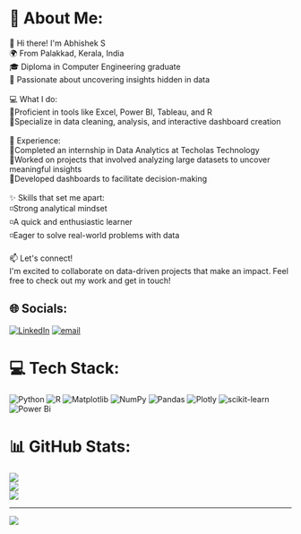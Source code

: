 # 💫 About Me:
👋 Hi there! I'm Abhishek S <br>🌍 From Palakkad, Kerala, India<br>🎓 Diploma in Computer Engineering graduate <br>🔎 Passionate about uncovering insights hidden in data<br><br>💻 What I do:<br>🔸Proficient in tools like Excel, Power BI, Tableau, and R<br>🔸Specialize in data cleaning, analysis, and interactive dashboard creation<br><br>🚀 Experience:<br>🔷Completed an internship in Data Analytics at Techolas Technology<br>🔹Worked on projects that involved analyzing large datasets to uncover meaningful insights<br>🔹Developed dashboards to facilitate decision-making<br><br>✨ Skills that set me apart:<br>◽️Strong analytical mindset<br>◽️A quick and enthusiastic learner<br>◽️Eager to solve real-world problems with data<br><br>📫 Let's connect!<br>I'm excited to collaborate on data-driven projects that make an impact. Feel free to check out my work and get in touch!


## 🌐 Socials:
[![LinkedIn](https://img.shields.io/badge/LinkedIn-%230077B5.svg?logo=linkedin&logoColor=white)](https://linkedin.com/in/abhishek-s-434519341) [![email](https://img.shields.io/badge/Email-D14836?logo=gmail&logoColor=white)](mailto:abhishekplkcty@gmail.com) 

# 💻 Tech Stack:
![Python](https://img.shields.io/badge/python-3670A0?style=for-the-badge&logo=python&logoColor=ffdd54) ![R](https://img.shields.io/badge/r-%23276DC3.svg?style=for-the-badge&logo=r&logoColor=white) ![Matplotlib](https://img.shields.io/badge/Matplotlib-%23ffffff.svg?style=for-the-badge&logo=Matplotlib&logoColor=black) ![NumPy](https://img.shields.io/badge/numpy-%23013243.svg?style=for-the-badge&logo=numpy&logoColor=white) ![Pandas](https://img.shields.io/badge/pandas-%23150458.svg?style=for-the-badge&logo=pandas&logoColor=white) ![Plotly](https://img.shields.io/badge/Plotly-%233F4F75.svg?style=for-the-badge&logo=plotly&logoColor=white) ![scikit-learn](https://img.shields.io/badge/scikit--learn-%23F7931E.svg?style=for-the-badge&logo=scikit-learn&logoColor=white) ![Power Bi](https://img.shields.io/badge/power_bi-F2C811?style=for-the-badge&logo=powerbi&logoColor=black)
# 📊 GitHub Stats:
![](https://github-readme-stats.vercel.app/api?username=Abhishek-7455&theme=dark&hide_border=false&include_all_commits=false&count_private=false)<br/>
![](https://nirzak-streak-stats.vercel.app/?user=Abhishek-7455&theme=dark&hide_border=false)<br/>
![](https://github-readme-stats.vercel.app/api/top-langs/?username=Abhishek-7455&theme=dark&hide_border=false&include_all_commits=false&count_private=false&layout=compact)

---
[![](https://visitcount.itsvg.in/api?id=Abhishek-7455&icon=1&color=1)](https://visitcount.itsvg.in)

<!-- Proudly created with GPRM ( https://gprm.itsvg.in ) -->

